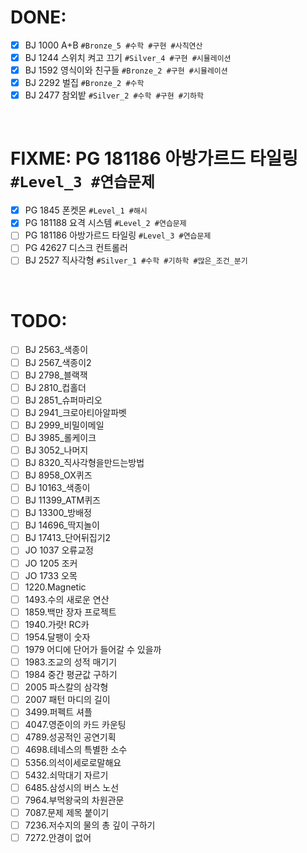 <!-- Solved -->
# DONE:
- [x] BJ 1000 A+B `#Bronze_5 #수학 #구현 #사칙연산`
- [x] BJ 1244 스위치 켜고 끄기 `#Silver_4 #구현 #시뮬레이션`
- [x] BJ 1592 영식이와 친구들 `#Bronze_2 #구현 #시뮬레이션`
- [x] BJ 2292 벌집 `#Bronze_2 #수학`
- [x] BJ 2477 참외밭 `#Silver_2 #수학 #구현 #기하학`

<br />

<!-- In progress -->
# FIXME: PG 181186 아방가르드 타일링 `#Level_3 #연습문제`
- [x] PG 1845 폰켓몬 `#Level_1 #해시`
- [x] PG 181188 요격 시스템 `#Level_2 #연습문제`
- [ ] PG 181186 아방가르드 타일링 `#Level_3 #연습문제`
- [ ] PG 42627 디스크 컨트롤러
- [ ] BJ 2527 직사각형 `#Silver_1 #수학 #기하학 #많은_조건_분기`

<br />

<!-- Unsolved -->
# TODO:
- [ ] BJ 2563\_색종이
- [ ] BJ 2567\_색종이2
- [ ] BJ 2798\_블랙잭
- [ ] BJ 2810\_컵홀더
- [ ] BJ 2851\_슈퍼마리오
- [ ] BJ 2941\_크로아티아알파벳
- [ ] BJ 2999\_비밀이메일
- [ ] BJ 3985\_롤케이크
- [ ] BJ 3052\_나머지
- [ ] BJ 8320\_직사각형을만드는방법
- [ ] BJ 8958_OX퀴즈
- [ ] BJ 10163\_색종이
- [ ] BJ 11399_ATM퀴즈
- [ ] BJ 13300\_방배정
- [ ] BJ 14696\_딱지놀이
- [ ] BJ 17413\_단어뒤집기2
- [ ] JO 1037 오류교정
- [ ] JO 1205 조커
- [ ] JO 1733 오목
- [ ] 1220.Magnetic
- [ ] 1493.수의 새로운 연산
- [ ] 1859.백만 장자 프로젝트
- [ ] 1940.가랏! RC카
- [ ] 1954.달팽이 숫자
- [ ] 1979 어디에 단어가 들어갈 수 있을까
- [ ] 1983.조교의 성적 매기기
- [ ] 1984 중간 평균값 구하기
- [ ] 2005 파스칼의 삼각형
- [ ] 2007 패턴 마디의 길이
- [ ] 3499.퍼펙트 셔플
- [ ] 4047.영준이의 카드 카운팅
- [ ] 4789.성공적인 공연기획
- [ ] 4698.테네스의 특별한 소수
- [ ] 5356.의석이세로로말해요
- [ ] 5432.쇠막대기 자르기
- [ ] 6485.삼성시의 버스 노선
- [ ] 7964.부먹왕국의 차원관문
- [ ] 7087.문제 제목 붙이기
- [ ] 7236.저수지의 물의 총 깊이 구하기
- [ ] 7272.안경이 없어

<br />
